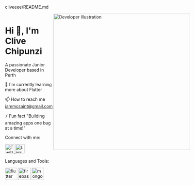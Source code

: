 cliveeee/README.md

<div style="display: flex; justify-content: space-between; align-items: start;">
<div>

# Hi 👋, I'm Clive Chipunzi

A passionate Junior Developer based in Perth

🌱 I'm currently learning more about Flutter

📫 How to reach me iammcsaint@gmail.com

⚡ Fun fact "Building amazing apps one bug at a time!"

Connect with me:

<a href="https://twitter.com" target="_blank">
  <img src="https://raw.githubusercontent.com/rahuldkjain/github-profile-readme-generator/master/src/images/icons/Social/twitter.svg" alt="Twitter" height="30" />
</a>
<a href="https://www.linkedin.com/in/clive-tendai-chipunzi" target="_blank">
  <img src="https://raw.githubusercontent.com/rahuldkjain/github-profile-readme-generator/master/src/images/icons/Social/linked-in-alt.svg" alt="LinkedIn" height="30" />
</a>

Languages and Tools:

<img src="https://www.vectorlogo.zone/logos/flutterio/flutterio-icon.svg" alt="flutter" height="40"/>
<img src="https://www.vectorlogo.zone/logos/firebase/firebase-icon.svg" alt="firebase" height="40"/>
<img src="https://www.vectorlogo.zone/logos/mongodb/mongodb-icon.svg" alt="mongodb" height="40"/>

</div>

<img width="450" align="right" alt="Developer Illustration" src="https://user-images.githubusercontent.com/74038190/238353480-219bcc70-f5dc-466b-9a60-29653d8e8433.gif" />

</div>
